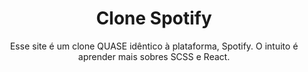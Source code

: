 <h1 align="center">Clone Spotify</h1>
<p align="center">Esse site é um clone QUASE idêntico à plataforma, Spotify. O intuito é aprender mais sobres SCSS e React.</p>

